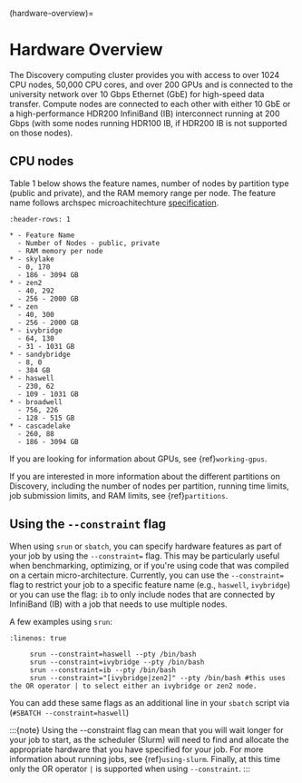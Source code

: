 (hardware-overview)=

# Hardware Overview

The Discovery computing cluster provides you with access to over 1024 CPU nodes, 50,000 CPU cores, and over 200 GPUs and is connected
to the university network over 10 Gbps Ethernet (GbE) for high-speed data transfer.
Compute nodes are connected to each other with either 10 GbE or a high-performance HDR200 InfiniBand (IB) interconnect
running at 200 Gbps (with some nodes running HDR100 IB, if HDR200 IB is not supported on those nodes).

## CPU nodes

Table 1 below shows the feature names, number of nodes by partition type (public and private), and the RAM memory range per node. The feature name follows archspec microachitechture [specification](https://archspec.readthedocs.io/en/latest/index.html).

```{list-table}
:header-rows: 1

* - Feature Name
  - Number of Nodes - public, private
  - RAM memory per node
* - skylake
  - 0, 170
  - 186 - 3094 GB
* - zen2
  - 40, 292
  - 256 - 2000 GB
* - zen
  - 40, 300
  - 256 - 2000 GB
* - ivybridge
  - 64, 130
  - 31 - 1031 GB
* - sandybridge
  - 8, 0
  - 384 GB
* - haswell
  - 230, 62
  - 109 - 1031 GB
* - broadwell
  - 756, 226
  - 128 - 515 GB
* - cascadelake
  - 260, 88
  - 186 - 3094 GB
```

If you are looking for information about GPUs, see {ref}`working-gpus`.

If you are interested in more information about the different partitions on Discovery, including the number of nodes per partition, running time limits, job submission limits, and RAM limits, see {ref}`partitions`.

## Using the `--constraint` flag

When using `srun` or `sbatch`, you can specify hardware features as part of your job by using the `--constraint=` flag. This may be particularly useful when benchmarking, optimizing, or if you're using code that was compiled on a certain micro-architecture. Currently, you can use the `--constraint=` flag to restrict your job to a specific feature name (e.g., `haswell`, `ivybridge`) or you can use the flag: `ib` to only include nodes that are connected by InfiniBand (IB) with a job that needs to use multiple nodes.

A few examples using `srun`:

```{code-block} bash
:linenos: true

     srun --constraint=haswell --pty /bin/bash
     srun --constraint=ivybridge --pty /bin/bash
     srun --constraint=ib --pty /bin/bash
     srun --constraint="[ivybridge|zen2]" --pty /bin/bash #this uses the OR operator | to select either an ivybridge or zen2 node.
```

You can add these same flags as an additional line in your `sbatch` script via (`#SBATCH --constraint=haswell`)

:::{note}
Using the --constraint flag can mean that you will wait longer for your job to start, as the scheduler (Slurm) will need to find and allocate the appropriate hardware that you have specified for your job. For more information about running jobs, see {ref}`using-slurm`. Finally, at this time only the OR operator `|` is supported when using `--constraint`.
:::
